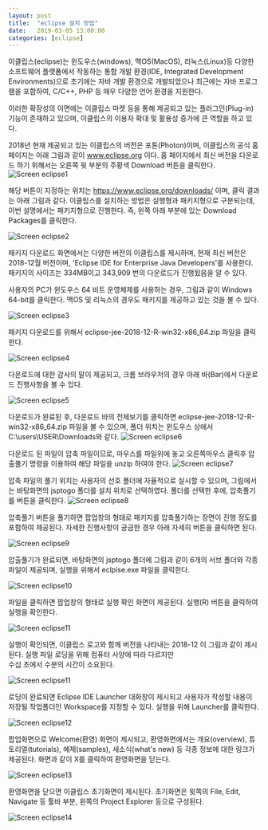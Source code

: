 ```yaml
---
layout: post
title:  "eclipse 설치 방법"
date:   2019-03-05 13:00:00 
categories: [eclipse]
---
```


이클립스(eclipse)는 윈도우스(windows), 맥OS(MacOS), 리눅스(Linux)등 다양한 소프트웨어 플랫폼에서 작동하는 
통합 개발 환경(IDE, Integrated Development Environments)으로 초기에는 자바 개발 환경으로 개발되었으나
최근에는 자바 프로그램을 포함하여, C/C++, PHP 등 매우 다양한 언어 환경을 지원한다.
 
이러한 확장성의 이면에는 이클립스 마켓 등을 통해 제공되고 있는 플러그인(Plug-in) 기능이 존재하고 있으며,
이클립스의 이용자 확대 및 활용성 증가에 큰 역할을 하고 있다.

2018년 현재 제공되고 있는 이클립스의 버전은 포톤(Photon)이며, 이클립스의 공식 홈페이지는 아래 그림과 같이 www.eclipse.org 이다.
홈 페이지에서 최신 버전을 다운로드 하기 위해서는 오른쪽 윗 부분의 주황색 Download 버튼을 클릭한다. 
![Screen eclipse1](https://raw.githubusercontent.com/javaroadmap/javaroadmap.github.io/master/static/img/_posts/eclipse1.png "Screen eclipse1")

해당 버튼이 지정하는 위치는 https://www.eclipse.org/downloads/ 이며, 클릭 결과는 아래 그림과 같다.
이클립스를 설치하는 방법은 실행형과 패키지형으로 구분되는데, 이번 설명에서는
패키지형으로 진행한다. 즉, 왼쪽 아래 부분에 있는 Download Packages를 클릭한다.

![Screen eclipse2](https://raw.githubusercontent.com/javaroadmap/javaroadmap.github.io/master/static/img/_posts/eclipse2.png "Screen eclipse2")
 
패키지 다운로드 화면에서는 다양한 버전의 이클립스를 제시하며, 현재 최신 버전은 2018-12월 버전이며,
'Eclipse IDE for Enterprise Java Developers'를 사용한다.  패키지의 사이즈는 334MB이고 343,909 번의 다운로드가 진행됬음을 알 수 있다.

사용자의 PC가 윈도우스 64 비트 운영체제를 사용하는 경우, 그림과 같이
Windows 64-bit를 클릭한다. 맥OS 및 리눅스의 경우도 패키지를 제공하고 있는 것을 볼 수 있다.

![Screen eclipse3](https://raw.githubusercontent.com/javaroadmap/javaroadmap.github.io/master/static/img/_posts/eclipse3.png "Screen eclipse3")

패키지 다운로드를 위해서 eclipse-jee-2018-12-R-win32-x86_64.zip 파일을 클릭한다.

![Screen eclipse4](https://raw.githubusercontent.com/javaroadmap/javaroadmap.github.io/master/static/img/_posts/eclipse4.png "Screen eclipse4")

다운로드에 대한 감사의 말이 제공되고, 크롬 브라우저의 경우 아래 바(Bar)에서 다운로드 진행사항을 볼 수 있다.

![Screen eclipse5](https://raw.githubusercontent.com/javaroadmap/javaroadmap.github.io/master/static/img/_posts/eclipse5.png "Screen eclipse5")

다운로드가 완료된 후, 다운로드 바의 전체보기를 클릭하면 eclipse-jee-2018-12-R-win32-x86_64.zip 파일을 볼 수 있으며,
폴더 위치는 윈도우스 상에서 C:\users\USER\Downloads와 같다.
![Screen eclipse6](https://raw.githubusercontent.com/javaroadmap/javaroadmap.github.io/master/static/img/_posts/eclipse6.png "Screen eclipse6")

다운로드 된 파일이 압축 파일이므로, 마우스를 파일위에 놓고 오른쪽마우스 클릭후 압출풀기 명령을 이용하여 해당 파일을 unzip 하여야 한다.
![Screen eclipse7](https://raw.githubusercontent.com/javaroadmap/javaroadmap.github.io/master/static/img/_posts/eclipse7.png "Screen eclipse7")

압축 파일의 풀기 위치는 사용자의 선호 폴더에 자율적으로 실시할 수 있으며, 그림에서는
바탕화면의 jsptogo 폴더를 설치 위치로 선택하였다. 폴더를 선택한 후에, 압축풀기를 버튼을 클릭한다.
![Screen eclipse8](https://raw.githubusercontent.com/javaroadmap/javaroadmap.github.io/master/static/img/_posts/eclipse8.png "Screen eclipse8")
 
압축풀기 버튼을 풀기하면 팝업창의 형태로 패키지를 압축풀기하는 장면이 진행 정도를 포함하여 제공된다.
자세한 진행사항이 궁금한 경우 아래 자세히 버튼을 클릭하면 된다.
 
![Screen eclipse9](https://raw.githubusercontent.com/javaroadmap/javaroadmap.github.io/master/static/img/_posts/eclipse9.png "Screen eclipse9")

압출풀기가 완료되면, 바탕화면의 jsptogo 폴더에 그림과 같이 6개의 서브 폴더와 각종 파일이 제공되며,
실행을 위해서 eclpise.exe 파일을 클릭한다.

![Screen eclipse10](https://raw.githubusercontent.com/javaroadmap/javaroadmap.github.io/master/static/img/_posts/eclipse10.png "Screen eclipse10")

파일을 클릭하면 팝업창의 형태로 실행 확인 화면이 제공된다.  실행(R) 버튼을 클릭하여 실행을 확인한다.

![Screen eclipse11](https://raw.githubusercontent.com/javaroadmap/javaroadmap.github.io/master/static/img/_posts/eclipse11.png "Screen eclipse11")
  
실행이 확인되면, 이클립스 로고와 함께 버전을 나타내는 2018-12 이 그림과 같이 제시된다. 실행 파일 로딩을 위해 컴퓨터 사양에 따라 다르지만  
수십 초에서 수분의 시간이 소요된다.

![Screen eclipse11](https://raw.githubusercontent.com/javaroadmap/javaroadmap.github.io/master/static/img/_posts/eclipse11.png "Screen eclipse11")

로딩이 완료되면 Eclipse IDE Launcher 대화창이 제시되고 사용자가 작성할 내용이 저장될 작업폴더인 Workspace를 지정할 수 있다.
실행을 위해 Launcher를 클릭한다.

![Screen eclipse12](https://raw.githubusercontent.com/javaroadmap/javaroadmap.github.io/master/static/img/_posts/eclipse12.png "Screen eclipse12")

팝업화면으로 Welcome(환영) 화면이 제시되고, 환영화면에서는 개요(overview), 튜토리얼(tutorials), 예제(samples), 새소식(what's new) 등
각종 정보에 대한 링크가 제공된다. 화면과 같이 X를 클릭하여 환영화면을 닫는다.
  
![Screen eclipse13](https://raw.githubusercontent.com/javaroadmap/javaroadmap.github.io/master/static/img/_posts/eclipse13.png "Screen eclipse13")

환영화면을 닫으면 이클립스 초기화면이 제시된다.
초기화면은 윗쪽의 File, Edit, Navigate 등 툴바 부분, 왼쪽의 Project Explorer 등으로 구성된다.

![Screen eclipse14](https://raw.githubusercontent.com/javaroadmap/javaroadmap.github.io/master/static/img/_posts/eclipse14.png "Screen eclipse14")

